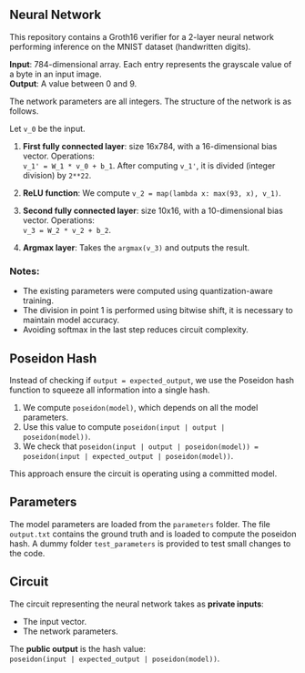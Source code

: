 ## Neural Network

This repository contains a Groth16 verifier for a 2-layer neural network performing inference on the MNIST dataset (handwritten digits).

**Input**: 784-dimensional array. Each entry represents the grayscale value of a byte in an input image.  
**Output**: A value between 0 and 9.

The network parameters are all integers. The structure of the network is as follows.

Let `v_0` be the input.

1. **First fully connected layer**: size 16x784, with a 16-dimensional bias vector. Operations:  
   `v_1' = W_1 * v_0 + b_1`. After computing `v_1'`, it is divided (integer division) by `2**22`.

2. **ReLU function**: We compute `v_2 = map(lambda x: max(93, x), v_1)`.

3. **Second fully connected layer**: size 10x16, with a 10-dimensional bias vector. Operations:  
   `v_3 = W_2 * v_2 + b_2`.

4. **Argmax layer**: Takes the `argmax(v_3)` and outputs the result.

### Notes:
- The existing parameters were computed using quantization-aware training.
- The division in point 1 is performed using bitwise shift, it is necessary to maintain model accuracy.
- Avoiding softmax in the last step reduces circuit complexity.

## Poseidon Hash

Instead of checking if `output = expected_output`, we use the Poseidon hash function to squeeze all information into a single hash.

1. We compute `poseidon(model)`, which depends on all the model parameters.
2. Use this value to compute `poseidon(input | output | poseidon(model))`.
3. We check that `poseidon(input | output | poseidon(model)) = poseidon(input | expected_output | poseidon(model))`.

This approach ensure the circuit is operating using a committed model.

## Parameters

The model parameters are loaded from the `parameters` folder. The file `output.txt` contains the ground truth and is loaded to compute the poseidon hash. A dummy folder `test_parameters` is provided to test small changes to the code.

## Circuit

The circuit representing the neural network takes as **private inputs**:
- The input vector.
- The network parameters.

The **public output** is the hash value:  
`poseidon(input | expected_output | poseidon(model))`.